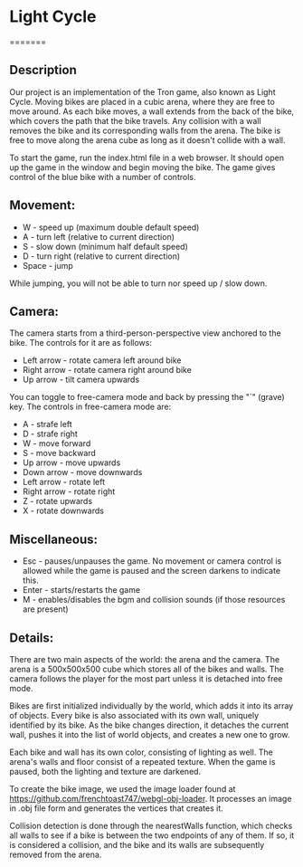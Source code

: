 # Light Cycle
=======

## Description

Our project is an implementation of the Tron game, also known
as Light Cycle. Moving bikes are placed in a cubic arena, where
they are free to move around. As each bike moves, a wall extends from
the back of the bike, which covers the path that the bike travels.
Any collision with a wall removes the bike and its corresponding walls
from the arena. The bike is free to move along the arena cube as long
as it doesn't collide with a wall.

To start the game, run the index.html file in a web browser. It should
open up the game in the window and begin moving the bike. The game gives
control of the blue bike with a number of controls.

## Movement:

* W - speed up (maximum double default speed)
* A - turn left (relative to current direction)
* S - slow down (minimum half default speed)
* D - turn right (relative to current direction)
* Space - jump

While jumping, you will not be able to turn nor speed up / slow down.

## Camera:

The camera starts from a third-person-perspective view anchored to the bike.
The controls for it are as follows:

* Left arrow - rotate camera left around bike
* Right arrow - rotate camera right around bike
* Up arrow - tilt camera upwards

You can toggle to free-camera mode and back by pressing the "`" (grave) key.
The controls in free-camera mode are:

* A - strafe left
* D - strafe right
* W - move forward
* S - move backward
* Up arrow - move upwards
* Down arrow - move downwards
* Left arrow - rotate left
* Right arrow - rotate right
* Z - rotate upwards
* X - rotate downwards

## Miscellaneous:

* Esc - pauses/unpauses the game. No movement or camera control is
  allowed while the game is paused and the screen darkens to indicate this.
* Enter - starts/restarts the game
* M - enables/disables the bgm and collision sounds (if those resources are
  present)

## Details:

There are two main aspects of the world: the arena and the camera. The
arena is a 500x500x500 cube which stores all of the bikes and walls.
The camera follows the player for the most part unless it is detached
into free mode.

Bikes are first initialized individually by the world, which adds it into
its array of objects. Every bike is also associated with its own wall,
uniquely identified by its bike. As the bike changes direction, it detaches
the current wall, pushes it into the list of world objects, and creates a
new one to grow.

Each bike and wall has its own color, consisting of lighting as well. The
arena's walls and floor consist of a repeated texture. When the game is
paused, both the lighting and texture are darkened.

To create the bike image, we used the image loader found at
https://github.com/frenchtoast747/webgl-obj-loader. It processes an image
in .obj file form and generates the vertices that creates it.

Collision detection is done through the nearestWalls function, which checks
all walls to see if a bike is between the two endpoints of any of them.
If so, it is considered a collision, and the bike and its walls are
subsequently removed from the arena.
